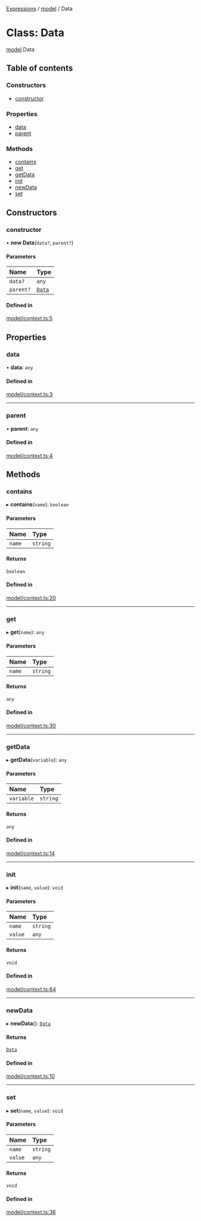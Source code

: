 [Expressions](../README.md) / [model](../modules/model.md) / Data

# Class: Data

[model](../modules/model.md).Data

## Table of contents

### Constructors

- [constructor](model.Data.md#constructor)

### Properties

- [data](model.Data.md#data)
- [parent](model.Data.md#parent)

### Methods

- [contains](model.Data.md#contains)
- [get](model.Data.md#get)
- [getData](model.Data.md#getdata)
- [init](model.Data.md#init)
- [newData](model.Data.md#newdata)
- [set](model.Data.md#set)

## Constructors

### constructor

• **new Data**(`data?`, `parent?`)

#### Parameters

| Name | Type |
| :------ | :------ |
| `data?` | `any` |
| `parent?` | [`Data`](model.Data.md) |

#### Defined in

[model/context.ts:5](https://github.com/FlavioLionelRita/3xpr/blob/a373ee9/src/lib/model/context.ts#L5)

## Properties

### data

• **data**: `any`

#### Defined in

[model/context.ts:3](https://github.com/FlavioLionelRita/3xpr/blob/a373ee9/src/lib/model/context.ts#L3)

___

### parent

• **parent**: `any`

#### Defined in

[model/context.ts:4](https://github.com/FlavioLionelRita/3xpr/blob/a373ee9/src/lib/model/context.ts#L4)

## Methods

### contains

▸ **contains**(`name`): `boolean`

#### Parameters

| Name | Type |
| :------ | :------ |
| `name` | `string` |

#### Returns

`boolean`

#### Defined in

[model/context.ts:20](https://github.com/FlavioLionelRita/3xpr/blob/a373ee9/src/lib/model/context.ts#L20)

___

### get

▸ **get**(`name`): `any`

#### Parameters

| Name | Type |
| :------ | :------ |
| `name` | `string` |

#### Returns

`any`

#### Defined in

[model/context.ts:30](https://github.com/FlavioLionelRita/3xpr/blob/a373ee9/src/lib/model/context.ts#L30)

___

### getData

▸ **getData**(`variable`): `any`

#### Parameters

| Name | Type |
| :------ | :------ |
| `variable` | `string` |

#### Returns

`any`

#### Defined in

[model/context.ts:14](https://github.com/FlavioLionelRita/3xpr/blob/a373ee9/src/lib/model/context.ts#L14)

___

### init

▸ **init**(`name`, `value`): `void`

#### Parameters

| Name | Type |
| :------ | :------ |
| `name` | `string` |
| `value` | `any` |

#### Returns

`void`

#### Defined in

[model/context.ts:64](https://github.com/FlavioLionelRita/3xpr/blob/a373ee9/src/lib/model/context.ts#L64)

___

### newData

▸ **newData**(): [`Data`](model.Data.md)

#### Returns

[`Data`](model.Data.md)

#### Defined in

[model/context.ts:10](https://github.com/FlavioLionelRita/3xpr/blob/a373ee9/src/lib/model/context.ts#L10)

___

### set

▸ **set**(`name`, `value`): `void`

#### Parameters

| Name | Type |
| :------ | :------ |
| `name` | `string` |
| `value` | `any` |

#### Returns

`void`

#### Defined in

[model/context.ts:36](https://github.com/FlavioLionelRita/3xpr/blob/a373ee9/src/lib/model/context.ts#L36)
